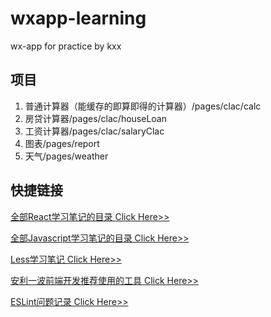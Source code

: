 # wxapp-learning

wx-app for practice by kxx

## 项目

1. 普通计算器（能缓存的即算即得的计算器）/pages/clac/calc
2. 房贷计算器/pages/clac/houseLoan
3. 工资计算器/pages/clac/salaryClac
5. 图表/pages/report
4. 天气/pages/weather


## 快捷链接

[全部React学习笔记的目录 Click Here>>](https://blog.csdn.net/m0_37136491/article/details/81538637)

[全部Javascript学习笔记的目录 Click Here>>](https://blog.csdn.net/m0_37136491/article/details/80991578)

[Less学习笔记 Click Here>>](https://blog.csdn.net/m0_37136491/article/details/81626197)

[安利一波前端开发推荐使用的工具 Click Here>>](https://blog.csdn.net/m0_37136491/article/details/81224160)

[ESLint问题记录 Click Here>>](https://blog.csdn.net/m0_37136491/article/details/81980728)